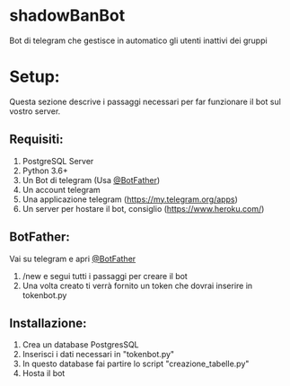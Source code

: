 # shadowBanBot
Bot di telegram che gestisce in automatico gli utenti inattivi dei gruppi

# Setup:

Questa sezione descrive i passaggi necessari per far funzionare il bot sul vostro server.

## Requisiti:

1. PostgreSQL Server
2. Python 3.6+
3. Un Bot di telegram (Usa [@BotFather](https://t.me/botfather))
4. Un account telegram
5. Una applicazione telegram (https://my.telegram.org/apps)
6. Un server per hostare il bot, consiglio (https://www.heroku.com/)

## BotFather:

Vai su telegram e apri [@BotFather](https://t.me/botfather)

1. /new e segui tutti i passaggi per creare il bot
2. Una volta creato ti verrà fornito un token che dovrai inserire in tokenbot.py

## Installazione:

1. Crea un database PostgresSQL
2. Inserisci i dati necessari in "tokenbot.py"
3. In questo database fai partire lo script "creazione_tabelle.py"
4. Hosta il bot 





